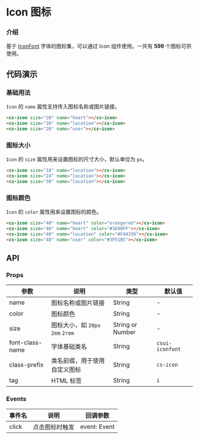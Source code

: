 # Icon 图标

### 介绍

基于 [IconFont](https://www.iconfont.cn/collections/detail?spm=a313x.7781069.1998910419.d9df05512&cid=9402) 字体的图标集，可以通过 Icon 组件使用。一共有 **599** 个图标可供使用。

## 代码演示

### 基础用法

`Icon` 的 `name` 属性支持传入图标名称或图片链接。

```html
<cs-icon size="20" name="heart"></cs-icon>
<cs-icon size="20" name="location"></cs-icon>
<cs-icon size="20" name="user"></cs-icon>
```

### 图标大小

`Icon` 的 `size` 属性用来设置图标的尺寸大小，默认单位为 `px`。

```html
<cs-icon size="18" name="location"></cs-icon>
<cs-icon size="24" name="location"></cs-icon>
<cs-icon size="30" name="location"></cs-icon>
```

### 图标颜色

`Icon` 的 `color` 属性用来设置图标的颜色。

```html
<cs-icon size="40" name="heart" color="orangered"></cs-icon>
<cs-icon size="40" name="heart" color="#1E90FF"></cs-icon>
<cs-icon size="40" name="location" color="#F44336"></cs-icon>
<cs-icon size="40" name="user" color="#3F51B5"></cs-icon>
```


## API

### Props

| 参数         | 说明                             | 类型             | 默认值           |
|--------------|----------------------------------|------------------|------------------|
| name         | 图标名称或图片链接               | String           | -                |
| color        | 图标颜色                         | String           | -                |
| size         | 图标大小，如 `20px` `2em` `2rem` | String or Number | -                |
| font-class-name | 字体基础类名     | String           | `csui-iconfont` |
| class-prefix | 类名前缀，用于使用自定义图标     | String           | `cs-icon` |
| tag          | HTML 标签                        | String           | `i`              |

### Events

| 事件名 | 说明           | 回调参数     |
|--------|----------------|--------------|
| click  | 点击图标时触发 | event: Event |

